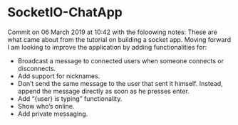 # SocketIO-ChatApp
Commit on 06 March 2019 at 10:42 with the foloowing notes: These are what came about from the tutorial on building a socket app. Moving forward I am looking to improve the application by adding functionalities for: 
- Broadcast a message to connected users when someone connects or disconnects.
- Add support for nicknames.
- Don’t send the same message to the user that sent it himself. Instead, append the message directly as soon as he presses enter.
- Add “{user} is typing” functionality.
- Show who’s online.
- Add private messaging.
